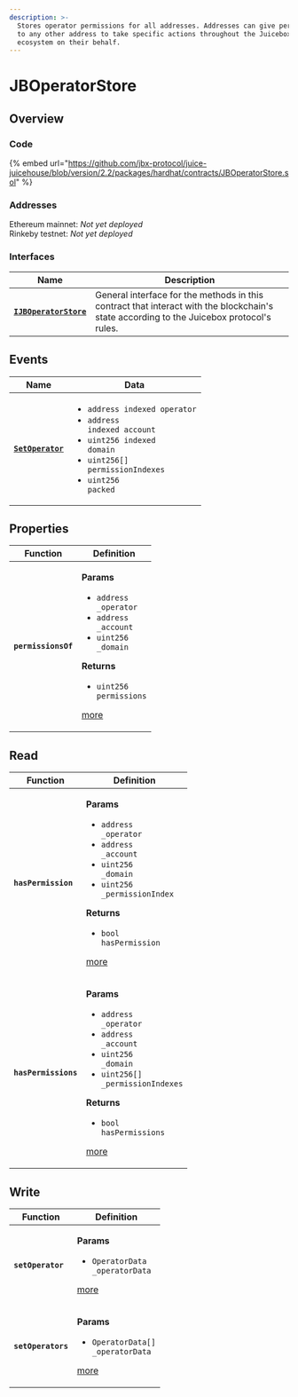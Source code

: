 ```yaml
---
description: >-
  Stores operator permissions for all addresses. Addresses can give permissions
  to any other address to take specific actions throughout the Juicebox
  ecosystem on their behalf.
---
```


# JBOperatorStore

## Overview

### Code

{% embed url="https://github.com/jbx-protocol/juice-juicehouse/blob/version/2.2/packages/hardhat/contracts/JBOperatorStore.sol" %}

### **Addresses**

Ethereum mainnet: _Not yet deployed_\
Rinkeby testnet: _Not yet deployed_

### **Interfaces**

| Name                                                           | Description                                                                                                                              |
| -------------------------------------------------------------- | ---------------------------------------------------------------------------------------------------------------------------------------- |
| [**`IJBOperatorStore`**](../../interfaces/ijboperatorstore.md) | General interface for the methods in this contract that interact with the blockchain's state according to the Juicebox protocol's rules. |

## Events

| Name                                       | Data                                                                                                                                                                                                                                  |
| ------------------------------------------ | ------------------------------------------------------------------------------------------------------------------------------------------------------------------------------------------------------------------------------------- |
| [**`SetOperator`**](events/setoperator.md) | <ul><li><code>address indexed operator</code></li><li><code>address indexed account</code></li><li><code>uint256 indexed domain</code></li><li><code>uint256[] permissionIndexes</code></li><li><code>uint256 packed</code></li></ul> |

## Properties

| Function            | Definition                                                                                                                                                                                                                                                                                      |
| ------------------- | ----------------------------------------------------------------------------------------------------------------------------------------------------------------------------------------------------------------------------------------------------------------------------------------------- |
| **`permissionsOf`** | <p><strong>Params</strong></p><ul><li><code>address _operator</code></li><li><code>address _account</code></li><li><code>uint256 _domain</code></li></ul><p><strong>Returns</strong></p><ul><li><code>uint256 permissions</code></li></ul><p><a href="properties/permissionsof.md">more</a></p> |

## Read

| Function             | Definition                                                                                                                                                                                                                                                                                                                                   |
| -------------------- | -------------------------------------------------------------------------------------------------------------------------------------------------------------------------------------------------------------------------------------------------------------------------------------------------------------------------------------------- |
| **`hasPermission`**  | <p><strong>Params</strong></p><ul><li><code>address _operator</code></li><li><code>address _account</code></li><li><code>uint256 _domain</code></li><li><code>uint256 _permissionIndex</code></li></ul><p><strong>Returns</strong></p><ul><li><code>bool hasPermission</code></li></ul><p><a href="read/haspermission.md">more</a></p>       |
| **`hasPermissions`** | <p><strong>Params</strong></p><ul><li><code>address _operator</code></li><li><code>address _account</code></li><li><code>uint256 _domain</code></li><li><code>uint256[] _permissionIndexes</code></li></ul><p><strong>Returns</strong></p><ul><li><code>bool hasPermissions</code></li></ul><p><a href="read/haspermissions.md">more</a></p> |

## Write

| Function           | Definition                                                                                                                               |
| ------------------ | ---------------------------------------------------------------------------------------------------------------------------------------- |
| **`setOperator`**  | <p><strong>Params</strong></p><ul><li><code>OperatorData _operatorData</code></li></ul><p><a href="write/setoperator.md">more</a></p>    |
| **`setOperators`** | <p><strong>Params</strong></p><ul><li><code>OperatorData[] _operatorData</code></li></ul><p><a href="write/setoperators.md">more</a></p> |
